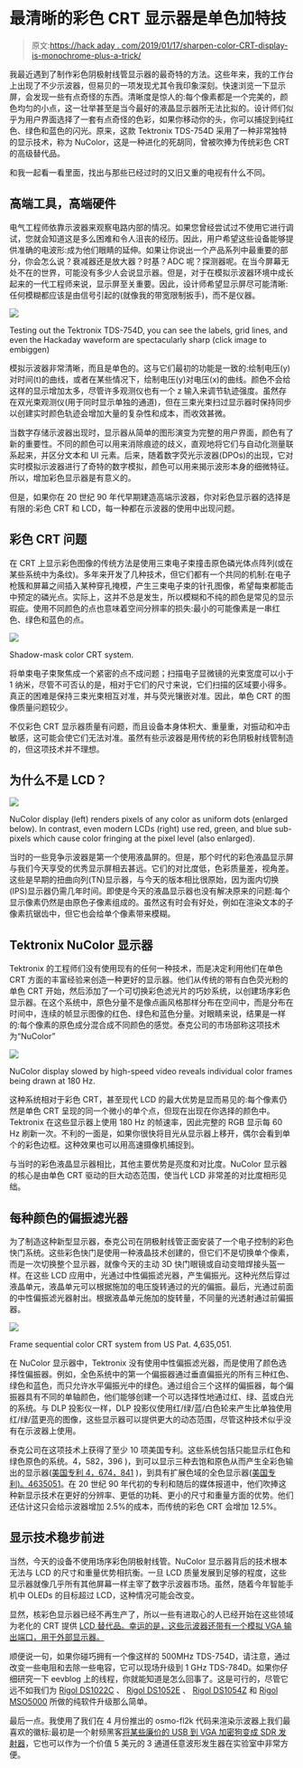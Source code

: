 # 最清晰的彩色 CRT 显示器是单色加特技

> 原文:[https://hack aday . com/2019/01/17/sharpen-color-CRT-display-is-monochrome-plus-a-trick/](https://hackaday.com/2019/01/17/sharpest-color-crt-display-is-monochrome-plus-a-trick/)

我最近遇到了制作彩色阴极射线管显示器的最奇特的方法。这些年来，我的工作台上出现了不少示波器，但易贝的一项发现尤其令我印象深刻。快速浏览一下显示屏，会发现一些有点奇怪的东西。清晰度是惊人的:每个像素都是一个完美的，颜色均匀的小点，这一壮举甚至是当今最好的液晶显示器所无法比拟的。设计师们似乎为用户界面选择了一套有点奇怪的色彩，如果你移动你的头，你可以捕捉到纯红色、绿色和蓝色的闪光。原来，这款 Tektronix TDS-754D 采用了一种非常独特的显示技术，称为 NuColor，这是一种进化的死胡同，曾被吹捧为传统彩色 CRT 的高级替代品。

和我一起看一看里面，找出与那些已经过时的又旧又重的电视有什么不同。

## 高端工具，高端硬件

电气工程师依靠示波器来观察电路内部的情况。如果您曾经尝试过不使用它进行调试，您就会知道这是多么困难和令人沮丧的经历。因此，用户希望这些设备能够提供准确的电波形:成为他们眼睛的延伸。如果让你说出一个产品系列中最重要的部分，你会怎么说？衰减器还是放大器？时基？ADC 呢？探测器呢。在当今屏幕无处不在的世界，可能没有多少人会说显示器。但是，对于在模拟示波器环境中成长起来的一代工程师来说，显示屏至关重要。因此，设计师希望显示屏尽可能清晰:任何模糊都应该是由信号引起的(就像我的带宽限制扳手)，而不是仪器。

[![](../Images/3bcb632ac089c6095e02ae92bc9d28fe.png)](https://hackaday.com/wp-content/uploads/2018/01/nucolor-crt-demo.jpg)

Testing out the Tektronix TDS-754D, you can see the labels, grid lines, and even the Hackaday waveform are spectacularly sharp (click image to embiggen)

模拟示波器非常清晰，而且是单色的。这与它们最初的功能是一致的:绘制电压(y)对时间(t)的曲线，或者在某些情况下，绘制电压(y)对电压(x)的曲线。颜色不会给这样的显示增加太多，尽管许多观测仪也有一个 z 输入来调节轨迹强度。虽然存在双光束观测仪(用于同时显示单独的通道)，但在三束光束扫过显示器时保持同步以创建实时颜色轨迹会增加大量的复杂性和成本，而收效甚微。

当数字存储示波器出现时，显示器从简单的图形演变为完整的用户界面，颜色有了新的重要性。不同的颜色可以用来消除痕迹的歧义，直观地将它们与自动化测量联系起来，并区分文本和 UI 元素。后来，随着数字荧光示波器(DPOs)的出现，它对实时模拟示波器进行了奇特的数字模拟，颜色可以用来揭示波形本身的细微特征。所以，增加彩色显示器是有意义的。

但是，如果你在 20 世纪 90 年代早期建造高端示波器，你对彩色显示器的选择是有限的:彩色 CRT 和 LCD，每一种都在示波器的使用中出现问题。

## 彩色 CRT 问题

在 CRT 上显示彩色图像的传统方法是使用三束电子束撞击原色磷光体点阵列(或在某些系统中为条纹)。多年来开发了几种技术，但它们都有一个共同的机制:在电子枪簇和屏幕之间插入某种穿孔掩模，产生三束电子束的针孔图像，希望每束都能击中预定的磷光点。实际上，这并不总是发生，所以模糊和不纯的颜色是常见的显示瑕疵。使用不同颜色的点也意味着空间分辨率的损失:最小的可能像素是一串红色、绿色和蓝色的点。

![](../Images/5f8933fef172d20e5b485b05438ad91a.png)

Shadow-mask color CRT system.

将单束电子束聚焦成一个紧密的点不成问题；扫描电子显微镜的光束宽度可以小于 1 纳米，尽管不可否认的是，相对于它们的尺寸来说，它们扫描的区域要小得多。真正的困难是保持三束光束相互对准，并与荧光镶嵌对准。因此，单色 CRT 的图像质量问题较少。

不仅彩色 CRT 显示器质量有问题，而且设备本身体积大、重量重，对振动和冲击敏感，这可能会使它们无法对准。虽然有些示波器是用传统的彩色阴极射线管制造的，但这项技术并不理想。

## 为什么不是 LCD？

[![](../Images/7376b374406a2758d60f53865f520f96.png)](https://hackaday.com/wp-content/uploads/2019/01/nucolor-vs-modern-lcd2-1.png)

NuColor display (left) renders pixels of any color as uniform dots (enlarged below). In contrast, even modern LCDs (right) use red, green, and blue sub-pixels which cause color fringing at the pixel level (also enlarged).

当时的一些竞争示波器是第一个使用液晶屏的。但是，那个时代的彩色液晶显示屏与我们今天享受的优秀显示屏相去甚远。它们的对比度低，色彩质量差，视角差。这些是早期的扭曲向列(TN)显示器，与今天的版本相比很原始，因为面内切换(IPS)显示器仍需几年时间。即使是今天的液晶显示器也没有解决原来的问题:每个显示像素仍然是由原色子像素组成的。虽然这有时会有好处，例如在渲染文本的子像素抗锯齿中，但它也会给单个像素带来模糊。

## Tektronix NuColor 显示器

Tektronix 的工程师们没有使用现有的任何一种技术，而是决定利用他们在单色 CRT 方面的丰富经验来创造一种更好的显示器。他们从传统的带有白色荧光粉的单色 CRT 开始，然后添加了一个可切换彩色滤光片的巧妙系统，以创建场序彩色显示器。在这个系统中，原色分量不是像点画风格那样分布在空间中，而是分布在时间中，连续的帧显示图像的红色、绿色和蓝色分量。对眼睛来说，结果是一样的:每个像素的原色成分混合成不同颜色的感觉。泰克公司的市场部称这项技术为“NuColor”

![](../Images/40b65d2a5e87094d4c6fbebdee63d0b6.png)

NuColor display slowed by high-speed video reveals individual color frames being drawn at 180 Hz.

这种系统相对于彩色 CRT，甚至现代 LCD 的最大优势是显而易见的:每个像素仍然是单色 CRT 呈现的同一个微小的单个点，但现在出现在你选择的颜色中。Tektronix 在这些显示器上使用 180 Hz 的帧速率，因此完整的 RGB 显示每 60 Hz 刷新一次。不利的一面是，如果你很快将目光从显示器上移开，偶尔会看到单个的彩色边框。这种效果也可以用高速摄像机捕捉到。

与当时的彩色液晶显示器相比，其他主要优势是亮度和对比度。NuColor 显示器的核心是由单色 CRT 驱动的巨大动态范围，使当代 LCD 非常差的对比度相形见绌。

## 每种颜色的偏振滤光器

为了制造这种新型显示器，泰克公司在阴极射线管正面安装了一个电子控制的彩色快门系统。这些彩色快门是使用一种液晶技术创建的，但它们不是切换单个像素，而是一次切换整个显示器，就像今天的主动 3D 快门眼镜或自动变暗焊接头盔一样。在这些 LCD 应用中，光通过中性偏振滤光器，产生偏振光。这种光然后穿过液晶单元，液晶单元可以根据施加的电压旋转通过的光的偏振。最后，光通过前面的中性偏振滤光器射出。根据液晶单元施加的旋转量，不同量的光透射通过前偏振器。

![](../Images/5cb23bee5703cb552571f7526ca8d25e.png)

Frame sequential color CRT system from US Pat. 4,635,051.

在 NuColor 显示器中，Tektronix 没有使用中性偏振滤光器，而是使用了颜色选择性偏振器。例如，全色系统中的第一个偏振器通过垂直偏振光的所有三种红色、绿色和蓝色，而只允许水平偏振光中的绿色。通过组合三个这样的偏振器，每个偏振器具有不同的单轴颜色，他们能够创建一个可以选择性地通过红、绿、蓝或白光的系统。与 DLP 投影仪一样，DLP 投影仪使用红/绿/蓝/白色轮来产生比单独使用红/绿/蓝更亮的图像，这些显示器可以提供更大的动态范围，尽管这种技术似乎没有在示波器上使用。

泰克公司在这项技术上获得了至少 10 项美国专利。这些系统包括只能显示红色和绿色原色的系统。4，582，396 )，到可以显示三种去饱和原色从而产生全彩色输出的显示器([美国专利 4，674，841](https://patents.google.com/patent/US4674841A/en?oq=4674841) )，到具有扩展色域的全色显示器([美国专利)。4635051](https://patents.google.com/patent/US4635051A/en?oq=4635051)。在 20 世纪 90 年代初的专利和随后的媒体报道中，他们吹捧这种新显示技术在更好的分辨率、更低的功耗、更小的尺寸和重量方面的优势。他们还估计这只会给示波器增加 2.5%的成本，而传统的彩色 CRT 会增加 12.5%。

## 显示技术稳步前进

当然，今天的设备不使用场序彩色阴极射线管。NuColor 显示器背后的技术根本无法与 LCD 的尺寸和重量优势相抗衡。一旦 LCD 质量发展到足够的程度，这些显示器就像几乎所有其他屏幕一样主宰了数字示波器市场。虽然，随着今年智能手机中 OLEDs 的目标超过 LCD，这种情况可能会改变。

显然，核彩色显示器已经不再生产了，所以一些有进取心的人已经开始在这些领域为老化的 CRT 提供 [LCD 替代品。幸运的是，这些示波器还带有一个模拟 VGA 输出端口，用于外部显示器。](http://www.simmconnlabs.com/2001/9001.html)

顺便说一句，如果你碰巧拥有一个像这样的 500MHz TDS-754D，请注意，通过改变一些电阻和去除一些电容，它可以现场升级到 1 GHz TDS-784D。如果你仔细研究一下 eevblog 上的线程，你就能知道是怎么回事了。这是可行的，尽管它远不如我们为 [Rigol DS1022C](https://hackaday.com/2013/05/16/rigol-ds1022c-hack-brings-it-up-to-100mhz-speed/) 、 [Rigol DS1052E](https://hackaday.com/2010/03/31/update-50mhz-to-100mhz-scope-conversion/) 、 [Rigol DS1054Z](https://hackaday.com/2014/11/12/how-to-get-50-more-zed-from-your-rigol-ds1054z/) 和 [Rigol MSO5000](https://hackaday.com/2018/12/19/rigol-mso5000-hacked-features-unlocked/) 所做的纯软件升级那么简单。

最后一点。我使用了我们在 4 月份推出的 osmo-fl2k 代码来渲染示波器上我们最喜欢的徽标:最初是一个射频黑客[将某些廉价的 USB 到 VGA 加密狗变成 SDR 发射器](https://hackaday.com/2018/04/23/spoofing-cell-networks-with-a-usb-to-vga-adapter/)，它也可以作为一个价值 5 美元的 3 通道任意波形发生器在实验室中非常方便。